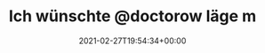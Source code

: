 ---
retweeted: false
source: <a href="http://twitter.com/#!/download/ipad" rel="nofollow">Twitter for iPad</a>
entities:
  hashtags: []
  symbols: []
  user_mentions:
  - name: Cory Doctorow @pluralistic@mamot.fr Red Team Blues
    screen_name: doctorow
    indices:
    - '14'
    - '23'
    id_str: '2729061'
    id: '2729061'
  urls:
  - url: https://t.co/Hpb5Z6LbMe
    expanded_url: https://www.theguardian.com/society/2021/feb/27/poor-floors-anger-over-new-plans-to-segregate-tower-block-residents
    display_url: theguardian.com/society/2021/f…
    indices:
    - '169'
    - '192'
display_text_range:
- '0'
- '192'
favorite_count: '0'
id_str: '1365752205278593027'
truncated: false
retweet_count: '0'
id: '1365752205278593027'
possibly_sensitive: false
created_at: Sat Feb 27 19:54:34 +0000 2021
favorited: false
full_text: "Ich wünschte ⁦@doctorow⁩ läge mit seinen Stories nicht so oft richtig.
  \n\n‘Poor floors’: anger over new plans to segregate tower block residents | Housing
  | The Guardian"
lang: de
quote_url: https://www.theguardian.com/society/2021/feb/27/poor-floors-anger-over-new-plans-to-segregate-tower-block-residents
tags:
- pesos:twitter
date: '2021-02-27T19:54:34+00:00'
src: https://twitter.com/bascht/status/1365752205278593027
original_url: https://twitter.com/bascht/status/1365752205278593027
type: twitter_tweet
text: "Ich wünschte ⁦@doctorow⁩ läge mit seinen Stories nicht so oft richtig. \n\n‘Poor
  floors’: anger over new plans to segregate tower block residents | Housing | The
  Guardian"
title: Ich wünschte ⁦@doctorow⁩ läge m

---